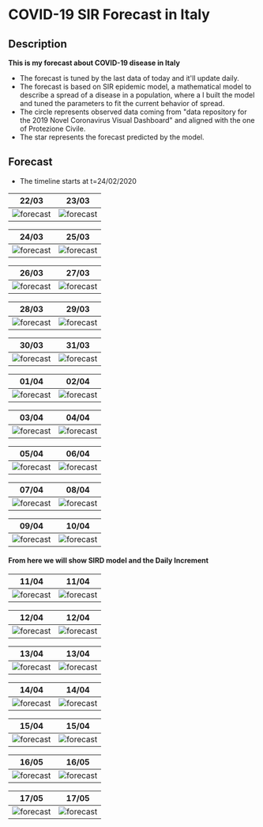 # COVID-19 SIR Forecast in Italy

## Description

**This is my forecast about COVID-19 disease in Italy**
- The forecast is tuned by the last data of today and it'll update daily.
- The forecast is based on SIR epidemic model, a mathematical model to describe a spread of a disease in a population, where a I built the model and tuned the parameters to fit the current behavior of spread.
- The circle represents observed data coming from "data repository for the 2019 Novel Coronavirus Visual Dashboard" and aligned with the one of Protezione Civile.
- The star represents the forecast predicted by the model.

## Forecast
- The timeline starts at t=24/02/2020

22/03|23/03
------------ | -------------
![forecast](/forecast_SIR/COVID_forecast_22_03.png) |![forecast](/forecast_SIR/COVID_forecast_23_03.png)

24/03|25/03
------------ | -------------
![forecast](/forecast_SIR/COVID_forecast_24_03.png)| ![forecast](/forecast_SIR/COVID_forecast_25_03.png)| 

26/03|27/03
------------ | -------------
![forecast](/forecast_SIR/COVID_forecast_26_03.png)| ![forecast](/forecast_SIR/COVID_forecast_27_03.png)| 

28/03|29/03
------------ | -------------
![forecast](/forecast_SIR/COVID_forecast_28_03.png)|  ![forecast](/forecast_SIR/COVID_forecast_29_03.png)| 

30/03|31/03
------------ | -------------
![forecast](/forecast_SIR/COVID_forecast_30_03.png)|  ![forecast](/forecast_SIR/COVID_forecast_31_03.png)| 

01/04|02/04
------------ | -------------
![forecast](/forecast_SIR/COVID_forecast_01_04.png)|  ![forecast](/forecast_SIR/COVID_forecast_02_04.png)| 

03/04|04/04
------------ | -------------
![forecast](/forecast_SIR/COVID_forecast_03_04.png)|  ![forecast](/forecast_SIR/COVID_forecast_04_04.png)| 

05/04|06/04
------------ | -------------
![forecast](/forecast_SIR/white_frame.png)|  ![forecast](/forecast_SIR/COVID_forecast_06_04.png)|

07/04|08/04
------------ | -------------
![forecast](/forecast_SIR/COVID_forecast_07_04.png)|  ![forecast](/forecast_SIR/COVID_forecast_08_04.png)|  

09/04|10/04
------------ | -------------
![forecast](/forecast_SIR/COVID_forecast_09_04.png)|  ![forecast](/forecast_SIR/COVID_forecast_10_04.png)|

#### From here we will show SIRD model and the Daily Increment

11/04|11/04
------------ | -------------
![forecast](/forecast_SIRD/COVID_forecast_11_04.png)|  ![forecast](/forecast_daily/COVID_forecast_11_04.png)|

12/04|12/04
------------ | -------------
![forecast](/forecast_SIRD/COVID_forecast_12_04.png)|  ![forecast](/forecast_daily/COVID_forecast_12_04.png)|

13/04|13/04
------------ | -------------
![forecast](/forecast_SIRD/COVID_forecast_13_04.png)|  ![forecast](/forecast_daily/COVID_forecast_13_04.png)|

14/04|14/04
------------ | -------------
![forecast](/forecast_SIRD/COVID_forecast_14_04.png)|  ![forecast](/forecast_daily/COVID_forecast_14_04.png)|

15/04|15/04
------------ | -------------
![forecast](/forecast_SIRD/COVID_forecast_15_04.png)|  ![forecast](/forecast_daily/COVID_forecast_15_04.png)|

16/05|16/05
------------ | -------------
![forecast](/forecast_SIRD/COVID_forecast_16_04.png)|  ![forecast](/forecast_daily/COVID_forecast_16_04.png)|

17/05|17/05
------------ | -------------
![forecast](/forecast_SIRD/COVID_forecast_17_04.png)|  ![forecast](/forecast_daily/COVID_forecast_17_04.png)|
